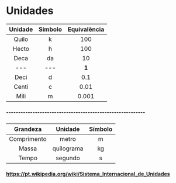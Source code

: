 # Unidades

| Unidade | Símbolo | Equivalência
| :-------------: | :-------------: | :-------------: |
| Quilo  | k  | 100 |
| Hecto | h  | 100 |
| Deca | da  | 10 |
| **---**  | **---**  | **1** |
| Deci | d  | 0.1 |
| Centi  | c  | 0.01 |
| Mili  | m | 0.001 |

##### ----------------------------------------------------------
| Grandeza | Unidade | Símbolo
| :-------------: | :-------------: | :-------------: |
| Comprimento  | metro | m |
| Massa | quilograma | kg |
| Tempo | segundo  | s |

#### https://pt.wikipedia.org/wiki/Sistema_Internacional_de_Unidades

